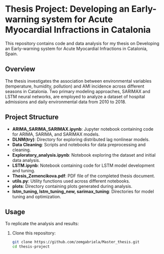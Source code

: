 # Thesis Project: Developing an Early-warning system for Acute Myocardial Infractions in Catalonia

This repository contains code and data analysis for my thesis on Developing an Early-warning system for Acute Myocardial Infractions in Catalonia, Spain.

## Overview

The thesis investigates the association between environmental variables (temperature, humidity, pollution) and AMI incidence across different seasons in Catalonia. Two primary modeling approaches, SARIMAX and LSTM neural networks, are employed to analyze a dataset of hospital admissions and daily environmental data from 2010 to 2018.

## Project Structure

- **ARIMA_SARIMA_SARIMAX.ipynb**: Jupyter notebook containing code for ARIMA, SARIMA, and SARIMAX models.
- **DLNM(try)**: Directory for exploring distributed lag nonlinear models.
- **Data Cleaning**: Scripts and notebooks for data preprocessing and cleaning.
- **Exploratory_analysis.ipynb**: Notebook exploring the dataset and initial data analysis.
- **LSTM.ipynb**: Notebook containing code for LSTM model development and tuning.
- **Thesis_Zemencikova.pdf**: PDF file of the completed thesis document.
- **utils.py**: Utility functions used across different notebooks.
- **plots**: Directory containing plots generated during analysis.
- **lstm_tuning, lstm_tuning_new, sarimax_tuning**: Directories for model tuning and optimization.

## Usage

To replicate the analysis and results:

1. Clone this repository:
   ```bash
   git clone https://github.com/zemgabriela/Master_thesis.git
   cd thesis-project
